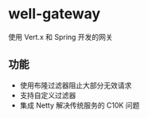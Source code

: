 # well-gateway

使用 Vert.x 和 Spring 开发的网关

## 功能
* 使用布隆过滤器阻止大部分无效请求
* 支持自定义过滤器
* 集成 Netty 解决传统服务的 C10K 问题
